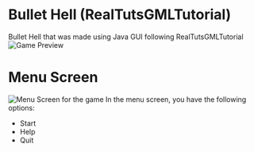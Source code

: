 # Bullet Hell (RealTutsGMLTutorial)
Bullet Hell that was made using Java GUI following RealTutsGMLTutorial
![Game Preview](https://i.ibb.co/949GFmS/image-2024-03-28-201426781.png)

# Menu Screen
![Menu Screen for the game](https://i.ibb.co/r2ctrR4/image-2024-03-28-201149947.png)
In the menu screen, you have the following options:
- Start
- Help
- Quit



